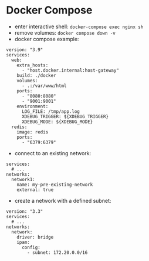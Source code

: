 # Docker Compose

* enter interactive shell: `docker-compose exec nginx sh`
* remove volumes: `docker compose down -v`
* docker compose example:
```
version: "3.9"
services:
  web:
    extra_hosts:
      - "host.docker.internal:host-gateway"
    build: ./docker
    volumes:
      - .:/var/www/html
    ports:
      - "8080:8080"
      - "9001:9001"
    environment:
      LOG_FILE: /tmp/app.log
      XDEBUG_TRIGGER: ${XDEBUG_TRIGGER}
      XDEBUG_MODE: ${XDEBUG_MODE}
  redis:
    image: redis
    ports:
      - "6379:6379"
```
* connect to an existing network:
```
services:
  # ...
networks:
  network1:
    name: my-pre-existing-network
    external: true
```
* create a network with a defined subnet:
```
version: "3.3"
services:
  # ...
networks:
  network:
    driver: bridge
    ipam:
      config:
        - subnet: 172.20.0.0/16
```